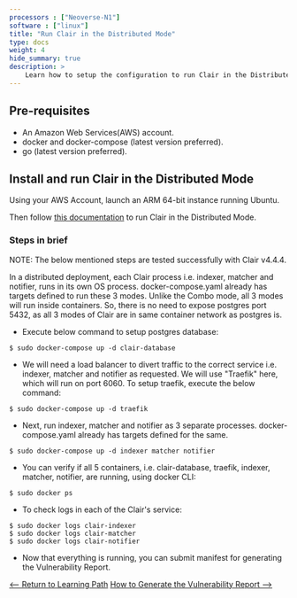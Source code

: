 ```yaml
---
processors : ["Neoverse-N1"]
software : ["linux"]
title: "Run Clair in the Distributed Mode"
type: docs
weight: 4
hide_summary: true
description: >
    Learn how to setup the configuration to run Clair in the Distributed Mode.
---
```


## Pre-requisites

* An Amazon Web Services(AWS) account.
* docker and docker-compose (latest version preferred).
* go (latest version preferred).

## Install and run Clair in the Distributed Mode

Using your AWS Account, launch an ARM 64-bit instance running Ubuntu.

Then follow [this documentation](https://quay.github.io/clair/howto/deployment.html#distributed-deployment) to run Clair in the Distributed Mode.

### Steps in brief

NOTE: The below mentioned steps are tested successfully with Clair v4.4.4.

In a distributed deployment, each Clair process i.e. indexer, matcher and notifier, runs in its own OS process. docker-compose.yaml already has targets defined to run these 3 modes. Unlike the Combo mode, all 3 modes will run inside containers. So, there is no need to expose postgres port 5432, as all 3 modes of Clair are in same container network as postgres is.

* Execute below command to setup postgres database:

```console
$ sudo docker-compose up -d clair-database
```

* We will need a load balancer to divert traffic to the correct service i.e. indexer, matcher and notifier as requested. We will use "Traefik" here, which will run on port 6060. To setup traefik, execute the below command:

```console
$ sudo docker-compose up -d traefik
```

* Next, run indexer, matcher and notifier as 3 separate processes. docker-compose.yaml already has targets defined for the same.

```console
$ sudo docker-compose up -d indexer matcher notifier
```

* You can verify if all 5 containers, i.e. clair-database, traefik, indexer, matcher, notifier, are running, using docker CLI:

```console
$ sudo docker ps
```

* To check logs in each of the Clair's service:

```console
$ sudo docker logs clair-indexer
$ sudo docker logs clair-matcher
$ sudo docker logs clair-notifier
```

* Now that everything is running, you can submit manifest for generating the Vulnerability Report.

[<-- Return to Learning Path](/content/en/cloud/clair/#sections)
[How to Generate the Vulnerability Report -->](/content/en/cloud/clair/Generate_Vulnerability_Report.md)
